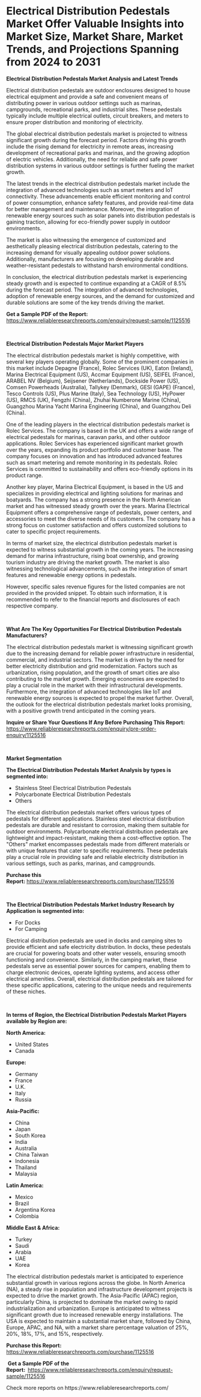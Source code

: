 <p><h1>Electrical Distribution Pedestals Market Offer Valuable Insights into Market Size, Market Share, Market Trends, and Projections Spanning from 2024 to 2031</h1></p><p><strong>Electrical Distribution Pedestals Market Analysis and Latest Trends</strong></p>
<p><p>Electrical distribution pedestals are outdoor enclosures designed to house electrical equipment and provide a safe and convenient means of distributing power in various outdoor settings such as marinas, campgrounds, recreational parks, and industrial sites. These pedestals typically include multiple electrical outlets, circuit breakers, and meters to ensure proper distribution and monitoring of electricity.</p><p>The global electrical distribution pedestals market is projected to witness significant growth during the forecast period. Factors driving this growth include the rising demand for electricity in remote areas, increasing development of recreational parks and marinas, and the growing adoption of electric vehicles. Additionally, the need for reliable and safe power distribution systems in various outdoor settings is further fueling the market growth.</p><p>The latest trends in the electrical distribution pedestals market include the integration of advanced technologies such as smart meters and IoT connectivity. These advancements enable efficient monitoring and control of power consumption, enhance safety features, and provide real-time data for better management and maintenance. Moreover, the integration of renewable energy sources such as solar panels into distribution pedestals is gaining traction, allowing for eco-friendly power supply in outdoor environments.</p><p>The market is also witnessing the emergence of customized and aesthetically pleasing electrical distribution pedestals, catering to the increasing demand for visually appealing outdoor power solutions. Additionally, manufacturers are focusing on developing durable and weather-resistant pedestals to withstand harsh environmental conditions.</p><p>In conclusion, the electrical distribution pedestals market is experiencing steady growth and is expected to continue expanding at a CAGR of 8.5% during the forecast period. The integration of advanced technologies, adoption of renewable energy sources, and the demand for customized and durable solutions are some of the key trends driving the market.</p></p>
<p><strong>Get a Sample PDF of the Report:&nbsp;</strong> <a href="https://www.reliableresearchreports.com/enquiry/request-sample/1125516">https://www.reliableresearchreports.com/enquiry/request-sample/1125516</a></p>
<p>&nbsp;</p>
<p><strong>Electrical Distribution Pedestals Major Market Players</strong></p>
<p><p>The electrical distribution pedestals market is highly competitive, with several key players operating globally. Some of the prominent companies in this market include Depagne (France), Rolec Services (UK), Eaton (Ireland), Marina Electrical Equipment (US), Accmar Equipment (US), SEIFEL (France), ARABEL NV (Belgium), Seijsener (Netherlands), Dockside Power (US), Comsen Powerheads (Australia), Tallykey (Denmark), GESI (GAPE) (France), Tesco Controls (US), Plus Marine (Italy), Sea Technology (US), HyPower (US), RMCS (UK), Fengzhi (China), Zhuhai Numberone Marine (China), Guangzhou Marina Yacht Marina Engineering (China), and Guangzhou Deli (China).</p><p>One of the leading players in the electrical distribution pedestals market is Rolec Services. The company is based in the UK and offers a wide range of electrical pedestals for marinas, caravan parks, and other outdoor applications. Rolec Services has experienced significant market growth over the years, expanding its product portfolio and customer base. The company focuses on innovation and has introduced advanced features such as smart metering and remote monitoring in its pedestals. Rolec Services is committed to sustainability and offers eco-friendly options in its product range.</p><p>Another key player, Marina Electrical Equipment, is based in the US and specializes in providing electrical and lighting solutions for marinas and boatyards. The company has a strong presence in the North American market and has witnessed steady growth over the years. Marina Electrical Equipment offers a comprehensive range of pedestals, power centers, and accessories to meet the diverse needs of its customers. The company has a strong focus on customer satisfaction and offers customized solutions to cater to specific project requirements.</p><p>In terms of market size, the electrical distribution pedestals market is expected to witness substantial growth in the coming years. The increasing demand for marina infrastructure, rising boat ownership, and growing tourism industry are driving the market growth. The market is also witnessing technological advancements, such as the integration of smart features and renewable energy options in pedestals.</p><p>However, specific sales revenue figures for the listed companies are not provided in the provided snippet. To obtain such information, it is recommended to refer to the financial reports and disclosures of each respective company.</p></p>
<p>&nbsp;</p>
<p><strong>What Are The Key Opportunities For Electrical Distribution Pedestals Manufacturers?</strong></p>
<p><p>The electrical distribution pedestals market is witnessing significant growth due to the increasing demand for reliable power infrastructure in residential, commercial, and industrial sectors. The market is driven by the need for better electricity distribution and grid modernization. Factors such as urbanization, rising population, and the growth of smart cities are also contributing to the market growth. Emerging economies are expected to play a crucial role in the market with their infrastructural developments. Furthermore, the integration of advanced technologies like IoT and renewable energy sources is expected to propel the market further. Overall, the outlook for the electrical distribution pedestals market looks promising, with a positive growth trend anticipated in the coming years.</p></p>
<p><strong>Inquire or Share Your Questions If Any Before Purchasing This Report:</strong> <a href="https://www.reliableresearchreports.com/enquiry/pre-order-enquiry/1125516">https://www.reliableresearchreports.com/enquiry/pre-order-enquiry/1125516</a></p>
<p>&nbsp;</p>
<p><strong>Market Segmentation</strong></p>
<p><strong>The Electrical Distribution Pedestals Market Analysis by types is segmented into:</strong></p>
<p><ul><li>Stainless Steel Electrical Distribution Pedestals</li><li>Polycarbonate Electrical Distribution Pedestals</li><li>Others</li></ul></p>
<p><p>The electrical distribution pedestals market offers various types of pedestals for different applications. Stainless steel electrical distribution pedestals are durable and resistant to corrosion, making them suitable for outdoor environments. Polycarbonate electrical distribution pedestals are lightweight and impact-resistant, making them a cost-effective option. The "Others" market encompasses pedestals made from different materials or with unique features that cater to specific requirements. These pedestals play a crucial role in providing safe and reliable electricity distribution in various settings, such as parks, marinas, and campgrounds.</p></p>
<p><strong>Purchase this Report:&nbsp;</strong><a href="https://www.reliableresearchreports.com/purchase/1125516">https://www.reliableresearchreports.com/purchase/1125516</a></p>
<p>&nbsp;</p>
<p><strong>The Electrical Distribution Pedestals Market Industry Research by Application is segmented into:</strong></p>
<p><ul><li>For Docks</li><li>For Camping</li></ul></p>
<p><p>Electrical distribution pedestals are used in docks and camping sites to provide efficient and safe electricity distribution. In docks, these pedestals are crucial for powering boats and other water vessels, ensuring smooth functioning and convenience. Similarly, in the camping market, these pedestals serve as essential power sources for campers, enabling them to charge electronic devices, operate lighting systems, and access other electrical amenities. Overall, electrical distribution pedestals are tailored for these specific applications, catering to the unique needs and requirements of these niches.</p></p>
<p>&nbsp;</p>
<p><strong>In terms of Region, the Electrical Distribution Pedestals Market Players available by Region are:</strong></p>
<p>
    <p> <strong> North America: </strong>
        <ul>
            <li>United States</li>
            <li>Canada</li>
        </ul>
        </p> 
    <p> <strong> Europe: </strong>
        <ul>
            <li>Germany</li>
            <li>France</li>
            <li>U.K.</li>
            <li>Italy</li>
            <li>Russia</li>
        </ul>
        </p> 
    <p> <strong> Asia-Pacific: </strong>
        <ul>
            <li>China</li>
            <li>Japan</li>
            <li>South Korea</li>
            <li>India</li>
            <li>Australia</li>
            <li>China Taiwan</li>
            <li>Indonesia</li>
            <li>Thailand</li>
            <li>Malaysia</li>
        </ul>
        </p> 
    <p> <strong> Latin America: </strong>
        <ul>
            <li>Mexico</li>
            <li>Brazil</li>
            <li>Argentina Korea</li>
            <li>Colombia</li>
        </ul>
        </p> 
    <p> <strong> Middle East & Africa: </strong>
        <ul>
            <li>Turkey</li>
            <li>Saudi</li>
            <li>Arabia</li>
            <li>UAE</li>
            <li>Korea</li>
        </ul>
    </p>
    </p>
<p><p>The electrical distribution pedestals market is anticipated to experience substantial growth in various regions across the globe. In North America (NA), a steady rise in population and infrastructure development projects is expected to drive the market growth. The Asia-Pacific (APAC) region, particularly China, is projected to dominate the market owing to rapid industrialization and urbanization. Europe is anticipated to witness significant growth due to increased renewable energy installations. The USA is expected to maintain a substantial market share, followed by China, Europe, APAC, and NA, with a market share percentage valuation of 25%, 20%, 18%, 17%, and 15%, respectively.</p></p>
<p><strong>Purchase this Report: </strong><a href="https://www.reliableresearchreports.com/purchase/1125516">https://www.reliableresearchreports.com/purchase/1125516</a></p>
<p>&nbsp;<strong>Get a Sample PDF of the Report:&nbsp;&nbsp;</strong><a href="https://www.reliableresearchreports.com/enquiry/request-sample/1125516">https://www.reliableresearchreports.com/enquiry/request-sample/1125516</a></p>
<p><strong></strong></p>
<p>Check more reports on https://www.reliableresearchreports.com/</p>